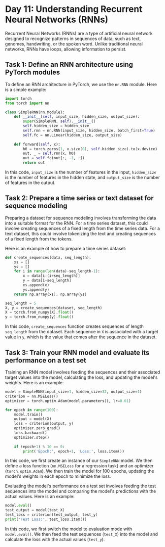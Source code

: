 # Day 11: Understanding Recurrent Neural Networks (RNNs)

Recurrent Neural Networks (RNNs) are a type of artificial neural network designed to recognize patterns in sequences of data, such as text, genomes, handwriting, or the spoken word. Unlike traditional neural networks, RNNs have loops, allowing information to persist.

## Task 1: Define an RNN architecture using PyTorch modules

To define an RNN architecture in PyTorch, we use the `nn.RNN` module. Here is a simple example:

```python
import torch
from torch import nn

class SimpleRNN(nn.Module):
    def __init__(self, input_size, hidden_size, output_size):
        super(SimpleRNN, self).__init__()
        self.hidden_size = hidden_size
        self.rnn = nn.RNN(input_size, hidden_size, batch_first=True)
        self.fc = nn.Linear(hidden_size, output_size)
        
    def forward(self, x):
        h0 = torch.zeros(1, x.size(0), self.hidden_size).to(x.device) 
        out, _ = self.rnn(x, h0)  
        out = self.fc(out[:, -1, :])  
        return out
```

In this code, `input_size` is the number of features in the input, `hidden_size` is the number of features in the hidden state, and `output_size` is the number of features in the output.

## Task 2: Prepare a time series or text dataset for sequence modeling

Preparing a dataset for sequence modeling involves transforming the data into a suitable format for the RNN. For a time series dataset, this could involve creating sequences of a fixed length from the time series data. For a text dataset, this could involve tokenizing the text and creating sequences of a fixed length from the tokens.

Here is an example of how to prepare a time series dataset:

```python
def create_sequences(data, seq_length):
    xs = []
    ys = []
    for i in range(len(data)-seq_length-1):
        x = data[i:(i+seq_length)]
        y = data[i+seq_length]
        xs.append(x)
        ys.append(y)
    return np.array(xs), np.array(ys)

seq_length = 5
X, y = create_sequences(dataset, seq_length)
X = torch.from_numpy(X).float()
y = torch.from_numpy(y).float()
```

In this code, `create_sequences` function creates sequences of length `seq_length` from the dataset. Each sequence in `X` is associated with a target value in `y`, which is the value that comes after the sequence in the dataset.

## Task 3: Train your RNN model and evaluate its performance on a test set

Training an RNN model involves feeding the sequences and their associated target values into the model, calculating the loss, and updating the model's weights. Here is an example:

```python
model = SimpleRNN(input_size=1, hidden_size=32, output_size=1)
criterion = nn.MSELoss()
optimizer = torch.optim.Adam(model.parameters(), lr=0.01)

for epoch in range(100):
    model.train()
    output = model(X)
    loss = criterion(output, y)
    optimizer.zero_grad()
    loss.backward()
    optimizer.step()
    
    if (epoch+1) % 10 == 0:
        print('Epoch:', epoch+1, 'Loss:', loss.item())
```

In this code, we first create an instance of our `SimpleRNN` model. We then define a loss function (`nn.MSELoss` for a regression task) and an optimizer (`torch.optim.Adam`). We then train the model for 100 epochs, updating the model's weights in each epoch to minimize the loss.

Evaluating the model's performance on a test set involves feeding the test sequences into the model and comparing the model's predictions with the actual values. Here is an example:

```python
model.eval()
test_output = model(test_X)
test_loss = criterion(test_output, test_y)
print('Test Loss:', test_loss.item())
```

In this code, we first switch the model to evaluation mode with `model.eval()`. We then feed the test sequences (`test_X`) into the model and calculate the loss with the actual values (`test_y`).